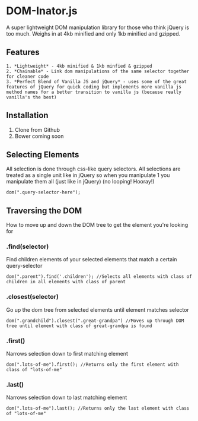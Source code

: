 # DOM-Inator.js
A super lightweight DOM manipulation library for those who think jQuery is too much. Weighs in at 4kb minified and only 1kb minified and gzipped.

## Features

    1. *Lightweight* - 4kb minified & 1kb minfied & gzipped
    2. *Chainable* - Link dom manipulations of the same selector together for cleaner code
    3. *Perfect Blend of Vanilla JS and jQuery* - uses some of the great features of jQuery for quick coding but implements more vanilla js method names for a better transition to vanilla js (because really vanilla's the best)

## Installation

   1. Clone from Github
   2. Bower coming soon

## Selecting Elements
All selection is done through css-like query selectors. All selections are treated as a single unit like in jQuery so when you manipulate 1 you manipulate them all (just like in jQuery) (no looping! Hooray!)
```
dom(".query-selector-here");
```

## Traversing the DOM
How to move up and down the DOM tree to get the element you're looking for

### .find(selector)
Find children elements of your selected elements that match a certain query-selector
```
dom(".parent").find('.children'); //Selects all elements with class of children in all elements with class of parent
```

### .closest(selector)
Go up the dom tree from selected elements until element matches selector
```
dom(".grandchild").closest(".great-grandpa") //Moves up through DOM tree until element with class of great-grandpa is found
```

### .first()
Narrows selection down to first matching element
```
dom(".lots-of-me").first(); //Returns only the first element with class of "lots-of-me"
```

### .last()
Narrows selection down to last matching element
```
dom(".lots-of-me").last(); //Returns only the last element with class of "lots-of-me"
```